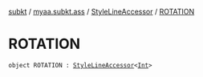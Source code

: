 [subkt](../../index.md) / [myaa.subkt.ass](../index.md) / [StyleLineAccessor](index.md) / [ROTATION](./-r-o-t-a-t-i-o-n.md)

# ROTATION

`object ROTATION : `[`StyleLineAccessor`](index.md)`<`[`Int`](https://kotlinlang.org/api/latest/jvm/stdlib/kotlin/-int/index.html)`>`